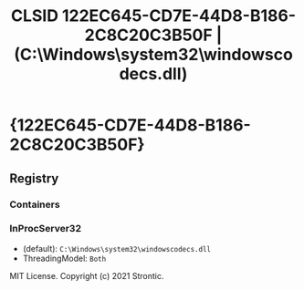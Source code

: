 ﻿---
title: "CLSID 122EC645-CD7E-44D8-B186-2C8C20C3B50F | (C:\\Windows\\system32\\windowscodecs.dll)"
excerpt: What is COM-Object CLSID 122EC645-CD7E-44D8-B186-2C8C20C3B50F?
---

# {122EC645-CD7E-44D8-B186-2C8C20C3B50F}


## Registry


### Containers


### InProcServer32

* (default): `C:\Windows\system32\windowscodecs.dll`
* ThreadingModel: `Both`

MIT License. Copyright (c) 2021 Strontic.


